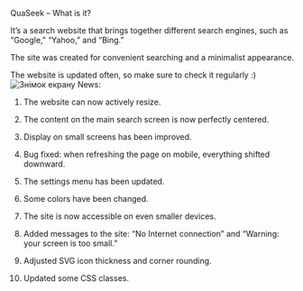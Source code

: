 QuaSeek – What is it?

It’s a search website that brings together different search engines, such as “Google,” “Yahoo,” and “Bing.”

The site was created for convenient searching and a minimalist appearance.

The website is updated often, so make sure to check it regularly :)
![Знімок екрану](https://github.com/user-attachments/assets/b321933f-2abc-47e1-9ccb-80fcf8ffc7be)
News:

1. The website can now actively resize.

2. The content on the main search screen is now perfectly centered.

3. Display on small screens has been improved.

4. Bug fixed: when refreshing the page on mobile, everything shifted downward.

5. The settings menu has been updated.

6. Some colors have been changed.

7. The site is now accessible on even smaller devices.

8. Added messages to the site: “No Internet connection” and “Warning: your screen is too small.”

9. Adjusted SVG icon thickness and corner rounding.

10. Updated some CSS classes.
